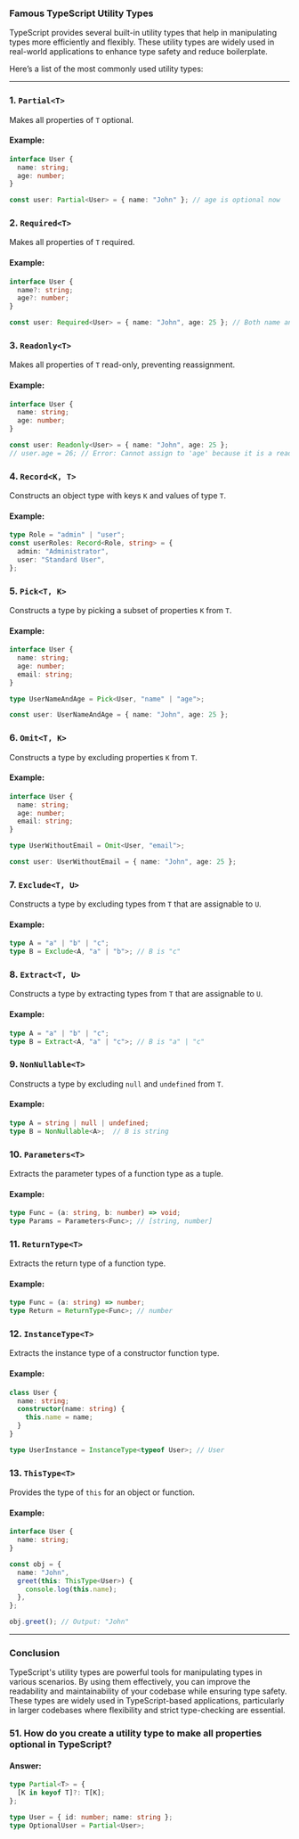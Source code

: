 

### **Famous TypeScript Utility Types**

TypeScript provides several built-in utility types that help in manipulating types more efficiently and flexibly. These utility types are widely used in real-world applications to enhance type safety and reduce boilerplate.

Here’s a list of the most commonly used utility types:

---

### **1. `Partial<T>`**

Makes all properties of `T` optional.

#### Example:

```typescript
interface User {
  name: string;
  age: number;
}

const user: Partial<User> = { name: "John" }; // age is optional now
```

### **2. `Required<T>`**

Makes all properties of `T` required.

#### Example:

```typescript
interface User {
  name?: string;
  age?: number;
}

const user: Required<User> = { name: "John", age: 25 }; // Both name and age are required
```

### **3. `Readonly<T>`**

Makes all properties of `T` read-only, preventing reassignment.

#### Example:

```typescript
interface User {
  name: string;
  age: number;
}

const user: Readonly<User> = { name: "John", age: 25 };
// user.age = 26; // Error: Cannot assign to 'age' because it is a read-only property
```

### **4. `Record<K, T>`**

Constructs an object type with keys `K` and values of type `T`.

#### Example:

```typescript
type Role = "admin" | "user";
const userRoles: Record<Role, string> = {
  admin: "Administrator",
  user: "Standard User",
};
```

### **5. `Pick<T, K>`**

Constructs a type by picking a subset of properties `K` from `T`.

#### Example:

```typescript
interface User {
  name: string;
  age: number;
  email: string;
}

type UserNameAndAge = Pick<User, "name" | "age">;

const user: UserNameAndAge = { name: "John", age: 25 };
```

### **6. `Omit<T, K>`**

Constructs a type by excluding properties `K` from `T`.

#### Example:

```typescript
interface User {
  name: string;
  age: number;
  email: string;
}

type UserWithoutEmail = Omit<User, "email">;

const user: UserWithoutEmail = { name: "John", age: 25 };
```

### **7. `Exclude<T, U>`**

Constructs a type by excluding types from `T` that are assignable to `U`.

#### Example:

```typescript
type A = "a" | "b" | "c";
type B = Exclude<A, "a" | "b">; // B is "c"
```

### **8. `Extract<T, U>`**

Constructs a type by extracting types from `T` that are assignable to `U`.

#### Example:

```typescript
type A = "a" | "b" | "c";
type B = Extract<A, "a" | "c">; // B is "a" | "c"
```

### **9. `NonNullable<T>`**

Constructs a type by excluding `null` and `undefined` from `T`.

#### Example:

```typescript
type A = string | null | undefined;
type B = NonNullable<A>;  // B is string
```

### **10. `Parameters<T>`**

Extracts the parameter types of a function type as a tuple.

#### Example:

```typescript
type Func = (a: string, b: number) => void;
type Params = Parameters<Func>; // [string, number]
```

### **11. `ReturnType<T>`**

Extracts the return type of a function type.

#### Example:

```typescript
type Func = (a: string) => number;
type Return = ReturnType<Func>; // number
```

### **12. `InstanceType<T>`**

Extracts the instance type of a constructor function type.

#### Example:

```typescript
class User {
  name: string;
  constructor(name: string) {
    this.name = name;
  }
}

type UserInstance = InstanceType<typeof User>; // User
```

### **13. `ThisType<T>`**

Provides the type of `this` for an object or function.

#### Example:

```typescript
interface User {
  name: string;
}

const obj = {
  name: "John",
  greet(this: ThisType<User>) {
    console.log(this.name);
  },
};

obj.greet(); // Output: "John"
```

---

### **Conclusion**

TypeScript's utility types are powerful tools for manipulating types in various scenarios. By using them effectively, you can improve the readability and maintainability of your codebase while ensuring type safety. These types are widely used in TypeScript-based applications, particularly in larger codebases where flexibility and strict type-checking are essential.


### **51. How do you create a utility type to make all properties optional in TypeScript?**

#### **Answer:**

```typescript
type Partial<T> = {
  [K in keyof T]?: T[K];
};

type User = { id: number; name: string };
type OptionalUser = Partial<User>;
```


